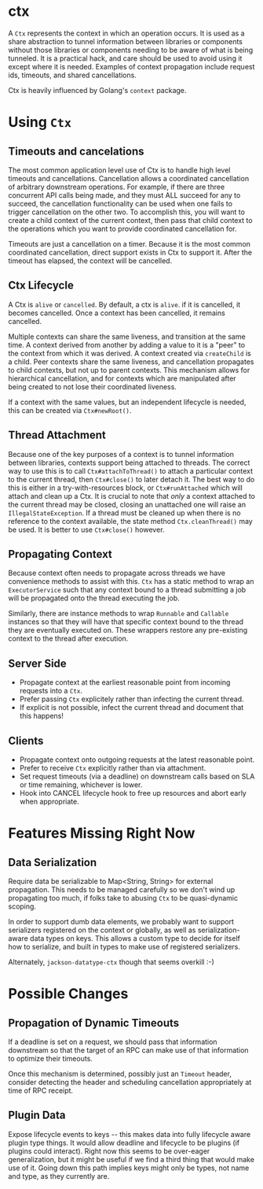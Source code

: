 # ctx

A `Ctx` represents the context in which an operation occurs. It is used as a share abstraction to tunnel
information between libraries or components without those libraries or components needing to be aware
of what is being tunneled. It is a practical hack, and care should be used to avoid using it except where
it is needed. Examples of context propagation include request ids, timeouts, and shared cancellations.

Ctx is heavily influenced by Golang's `context` package.

# Using `Ctx`

## Timeouts and cancelations

The most common application level use of Ctx is to handle high level timeouts and cancellations. Cancellation allows
a coordinated cancellation of arbitrary downstream operations. For example, if there are three concurrent API calls
being made, and they must ALL succeed for any to succeed, the cancellation functionality can be used when one fails
to trigger cancellation on the other two. To accomplish this, you will want to create a child context of the
current context, then pass that child context to the operations which you want to provide coordinated cancellation for.

Timeouts are just a cancellation on a timer. Because it is the most common coordinated cancellation, direct support
exists in Ctx to support it. After the timeout has elapsed, the context will be cancelled.

## Ctx Lifecycle

A Ctx is `alive` or `cancelled`. By default, a ctx is `alive`. if it is cancelled, it becomes cancelled. Once a context
has been cancelled, it remains cancelled.

Multiple contexts can share the same liveness, and transition at the same time. A context derived from another by adding a value to it is a "peer" to the context from which it was derived. A context created via `createChild` is a child. Peer contexts share the same liveness, and cancellation propagates to child contexts, but not up to parent contexts. This mechanism allows for hierarchical cancellation, and for contexts which are manipulated after being created to not lose their coordinated liveness.

If a context with the same values, but an independent lifecycle is needed, this can be created via `Ctx#newRoot()`.

## Thread Attachment

Because one of the key purposes of a context is to tunnel information between libraries, contexts support
being attached to threads. The correct way to use this is to call `Ctx#attachToThread()` to attach a particular
context to the current thread, then `Ctx#close()` to later detach it. The best way to do this is either in a try-with-resources block, or `Ctx#runAttached` which will attach and clean up a Ctx. It is crucial to note that
_only_ a context attached to the current thread may be closed, closing an unattached one will raise an `IllegalStateException`. If a thread must be cleaned up when there is no reference to the context available, the state method `Ctx.cleanThread()` may be used. It is better to use `Ctx#close()` however.

## Propagating Context

Because context often needs to propagate across threads we have convenience methods to assist with this. `Ctx` has
a static method to wrap an `ExecutorService` such that any context bound to a thread submitting a job will be
propagated onto the thread executing the job.

Similarly, there are instance methods to wrap `Runnable` and `Callable` instances so that they will have that specific
context bound to the thread they are eventually executed on. These wrappers restore any pre-existing context
to the thread after execution.

## Server Side

- Propagate context at the earliest reasonable point from incoming requests into a `Ctx`.
- Prefer passing `Ctx` explicitely rather than infecting the current thread.
- If explicit is not possible, infect the current thread and document that this happens!

## Clients

- Propagate context onto outgoing requests at the latest reasonable point.
- Prefer to receive `Ctx` explicitly rather than via attachment.
- Set request timeouts (via a deadline) on downstream calls based on SLA or time remaining, whichever is lower.
- Hook into CANCEL lifecycle hook to free up resources and abort early when appropriate.

# Features Missing Right Now

## Data Serialization

Require data be serializable to Map<String, String> for external propagation. This needs to be managed carefully so we don't wind up propagating too much, if folks take to abusing `Ctx` to be quasi-dynamic scoping.

In order to support dumb data elements, we probably want to support serializers registered on the context or globally, as well as serialization-aware data types on keys. This allows a custom type to decide for itself how to serialize, and built in types to make use of registered serializers.

Alternately, `jackson-datatype-ctx` though that seems overkill :-)

# Possible Changes

## Propagation of Dynamic Timeouts

If a deadline is set on a request, we should pass that information downstream so that the target of an RPC can make use of that information to optimize their timeouts.

Once this mechanism is determined, possibly just an `Timeout` header, consider detecting the header and scheduling cancellation appropriately at time of RPC receipt.

## Plugin Data

Expose lifecycle events to keys -- this makes data into fully lifecycle aware plugin type things. It would allow deadline and lifecycle to be plugins (if plugins could interact). Right now this seems to be over-eager generalization, but it might be useful if we find a third thing that would make use of it. Going down this path implies keys might only be types, not name and type, as they currently are.
